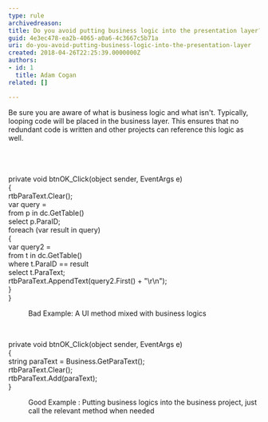 ```yaml
---
type: rule
archivedreason: 
title: Do you avoid putting business logic into the presentation layer?
guid: 4e3ec478-ea2b-4065-a0a6-4c3667c5b71a
uri: do-you-avoid-putting-business-logic-into-the-presentation-layer
created: 2018-04-26T22:25:39.0000000Z
authors:
- id: 1
  title: Adam Cogan
related: []

---
```



Be sure you are aware of what is business logic and what isn't. Typically, looping code will be placed in the business layer. This ensures that no redundant code is written and other projects can reference this logic as well.<br><br>
<br><excerpt class='endintro'></excerpt><br>
<p class="ssw15-rteElement-CodeArea">private void btnOK_Click(object sender, EventArgs e)<br>&#123;<br>rtbParaText.Clear();<br>var query =<br>from p in dc.GetTable()<br>select p.ParaID;<br>foreach (var result in query)<br>&#123;<br>var query2 =<br>from t in dc.GetTable()<br>where t.ParaID == result<br>select t.ParaText;<br>rtbParaText.AppendText(query2.First() + &quot;\r\n&quot;);<br>&#125;<br>&#125;</p><dd class="ssw15-rteElement-FigureBad"> Bad Example&#58;&#160;A UI method mixed with business logics</dd><p><br></p><p class="ssw15-rteElement-CodeArea">private void btnOK_Click(object sender, EventArgs e)<br>&#123;<br>string paraText = Business.GetParaText();<br>rtbParaText.Clear();<br>rtbParaText.Add(paraText);<br>&#125;</p><dd class="ssw15-rteElement-FigureGood">Good Example &#58; Putting business logics into the business project, just call the relevant method when needed​​<br></dd><p><br></p>


